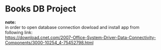# Books DB Project
**note:** <br/> in order to open database connection dowload and install app from following link:<br/>
https://download.cnet.com/2007-Office-System-Driver-Data-Connectivity-Components/3000-10254_4-75452798.html